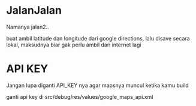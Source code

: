 JalanJalan
==============

Namanya jalan2..

buat ambil latitude dan longitude dari google directions, lalu disave secara lokal, maksudnya biar gak perlu ambil dari internet lagi

API KEY
==============

Jangan lupa diganti API_KEY nya agar mapsnya muncul ketika kamu build

ganti api key di 
src/debug/res/values/google_maps_api.xml